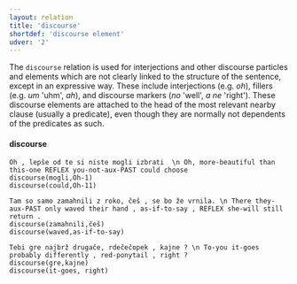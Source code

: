 ```yaml
---
layout: relation
title: 'discourse'
shortdef: 'discourse element'
udver: '2'
---
```


The `discourse` relation is used for interjections and other discourse particles and elements which are not clearly linked to the structure of the sentence, except in an expressive way. These include interjections (e.g. _oh_), fillers (e.g. _um_ 'uhm', _ah_), and discourse markers (_no_ 'well', _a ne_ 'right'). These discourse elements are attached to the head of the most relevant nearby clause (usually a predicate), even though they are normally not dependents of the predicates as such. 

#### discourse
~~~ sdparse
Oh , lepše od te si niste mogli izbrati  \n Oh, more-beautiful than this-one REFLEX you-not-aux-PAST could choose
discourse(mogli,Oh-1)
discourse(could,Oh-11)
~~~
~~~ sdparse
Tam so samo zamahnili z roko, češ , se bo že vrnila. \n There they-aux-PAST only waved their hand , as-if-to-say , REFLEX she-will still return .
discourse(zamahnili,češ)
discourse(waved,as-if-to-say)
~~~
~~~ sdparse
Tebi gre najbrž drugače, rdečečopek , kajne ? \n To-you it-goes probably differently , red-ponytail , right ?
discourse(gre,kajne)
discourse(it-goes, right)
~~~
<!-- Interlanguage links updated Po 6. listopadu 2023, 21:42:50 CET -->
